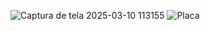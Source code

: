 ![Captura de tela 2025-03-10 113155](https://github.com/user-attachments/assets/29aa347f-a029-43ec-b3c4-bd25bda98583)
![Placa](https://github.com/user-attachments/assets/e13b9942-d7a1-4998-85a3-60d619a72668)
